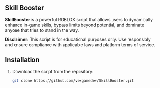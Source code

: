 ## Skill Booster

**SkillBooster** is a powerful ROBLOX script that allows users to dynamically enhance in-game skills, bypass limits beyond potential, and dominate anyone that tries to stand in the way.

**Disclaimer:** This script is for educational purposes only. Use responsibly and ensure compliance with applicable laws and platform terms of service. 

## Installation  
1. Download the script from the repository:  
   ```bash
   git clone https://github.com/vexgamedev/SkillBooster.git
